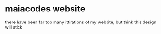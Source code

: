 # maiacodes website
there have been far too many ittirations of my website, but think this design will stick
